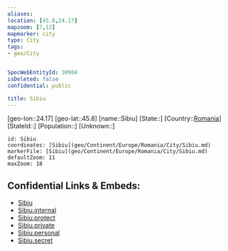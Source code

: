 ```yaml
---
aliases: 
location: [45.8,24.17]
mapzoom: [7,12] 
mapmarker: city 
type: City
tags:
- geo/City


SpocWebEntityId: 30904
isDeleted: false
confidential: public

title: Sibiu
---
```

[geo-lon::24.17]
[geo-lat::45.8]
[name::Sibiu]
[State::]
[Country::[Romania](geo/Continent/Europe/Romania.md)]
[StateId::]
[Population::]
[Unknown::]


```leaflet
id: Sibiu
coordinates: [Sibiu](geo/Continent/Europe/Romania/City/Sibiu.md)
markerFile: [Sibiu](geo/Continent/Europe/Romania/City/Sibiu.md)
defaultZoom: 11 
maxZoom: 18
```


## Confidential Links & Embeds: 
- [Sibiu](../../../../../../_public/geo/Continent/Europe/Romania/City/Sibiu.md) 
- [Sibiu.internal](../../../../../../_internal/geo/Continent/Europe/Romania/City/Sibiu.internal.md) 
- [Sibiu.protect](../../../../../../_protect/geo/Continent/Europe/Romania/City/Sibiu.protect.md) 
- [Sibiu.private](../../../../../../_private/geo/Continent/Europe/Romania/City/Sibiu.private.md) 
- [Sibiu.personal](../../../../../../_personal/geo/Continent/Europe/Romania/City/Sibiu.personal.md) 
- [Sibiu.secret](../../../../../../_secret/geo/Continent/Europe/Romania/City/Sibiu.secret.md) 
